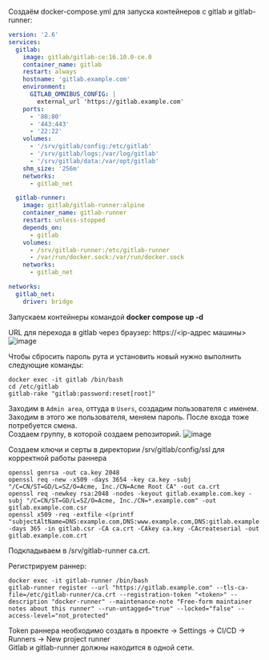 Создаём docker-compose.yml для запуска контейнеров с gitlab и gitlab-runner:  
```yaml  
version: '2.6'
services:
  gitlab:
    image: gitlab/gitlab-ce:16.10.0-ce.0
    container_name: gitlab
    restart: always
    hostname: 'gitlab.example.com'
    environment:
      GITLAB_OMNIBUS_CONFIG: |
        external_url 'https://gitlab.example.com'
    ports:
      - '80:80'
      - '443:443'
      - '22:22'
    volumes:
      - '/srv/gitlab/config:/etc/gitlab'
      - '/srv/gitlab/logs:/var/log/gitlab'
      - '/srv/gitlab/data:/var/opt/gitlab'
    shm_size: '256m'
    networks:
      - gitlab_net

  gitlab-runner:
    image: gitlab/gitlab-runner:alpine
    container_name: gitlab-runner
    restart: unless-stopped
    depends_on:
      - gitlab
    volumes:
      - /srv/gitlab-runner:/etc/gitlab-runner
      - /var/run/docker.sock:/var/run/docker.sock
    networks:
      - gitlab_net

networks:
  gitlab_net:
    driver: bridge
```  
  
Запускаем контейнеры командой **docker compose up -d**

URL для перехода в gitlab через браузер: https://<ip-адрес машины>
![image](https://github.com/user-attachments/assets/d69e09a7-4965-42a8-aa84-f91b32e371b5)

Чтобы сбросить пароль рута и установить новый нужно выполнить следующие команды:
```
docker exec -it gitlab /bin/bash
cd /etc/gitlab
gitlab-rake "gitlab:password:reset[root]"
```
Заходим в `Admin area`, оттуда в `Users`, создадим пользователя с именем. Заходим в этого же пользователя, меняем пароль. После входа тоже потребуется смена.  
Создаем группу, в которой создаем репозиторий.
![image](https://github.com/user-attachments/assets/1bdfc200-4748-4de9-965f-763eee921e14)
  
Создаем ключи и серты в директории /srv/gitlab/config/ssl для корректной работы раннера
```
openssl genrsa -out ca.key 2048
openssl req -new -x509 -days 3654 -key ca.key -subj "/C=CN/ST=GD/L=SZ/O=Acme, Inc./CN=Acme Root CA" -out ca.crt
openssl req -newkey rsa:2048 -nodes -keyout gitlab.example.com.key -subj "/C=CN/ST=GD/L=SZ/O=Acme, Inc./CN=*.example.com" -out gitlab.example.com.csr
openssl x509 -req -extfile <(printf "subjectAltName=DNS:example.com,DNS:www.example.com,DNS:gitlab.example.com") -days 365 -in gitlab.csr -CA ca.crt -CAkey ca.key -CAcreateserial -out gitlab.example.com.crt
```
Подкладываем в /srv/gitlab-runner ca.crt.
  
Регистрируем раннер:
```
docker exec -it gitlab-runner /bin/bash
gitlab-runner register --url "https://gitlab.example.com" --tls-ca-file=/etc/gitlab-runner/ca.crt --registration-token "<token>" --description "docker-runner" --maintenance-note "Free-form maintainer notes about this runner" --run-untagged="true" --locked="false" --access-level="not_protected"
```
Token раннера необходимо создать в проекте -> Settings -> CI/CD -> Runners -> New project runner  
Gitlab и gitlab-runner должны находится в одной сети.


